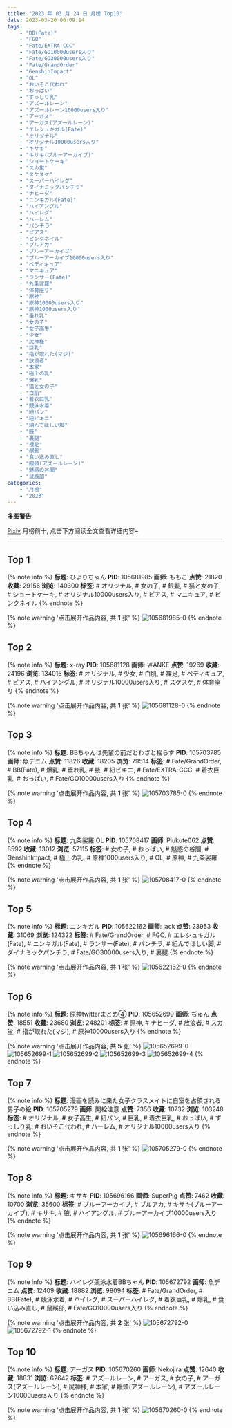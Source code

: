 ```yaml
---
title: "2023 年 03 月 24 日 月榜 Top10"
date: 2023-03-26 06:09:14
tags:
    - "BB(Fate)"
    - "FGO"
    - "Fate/EXTRA-CCC"
    - "Fate/GO10000users入り"
    - "Fate/GO30000users入り"
    - "Fate/GrandOrder"
    - "GenshinImpact"
    - "OL"
    - "おいそこ代われ"
    - "おっぱい"
    - "ずっしり乳"
    - "アズールレーン"
    - "アズールレーン10000users入り"
    - "アーガス"
    - "アーガス(アズールレーン)"
    - "エレシュキガル(Fate)"
    - "オリジナル"
    - "オリジナル10000users入り"
    - "キサキ"
    - "キサキ(ブルーアーカイブ)"
    - "ショートケーキ"
    - "スカ蛍"
    - "スケスケ"
    - "スーパーハイレグ"
    - "ダイナミックパンチラ"
    - "ナヒーダ"
    - "ニンキガル(Fate)"
    - "ハイアングル"
    - "ハイレグ"
    - "ハーレム"
    - "パンチラ"
    - "ピアス"
    - "ピンクネイル"
    - "ブルアカ"
    - "ブルーアーカイブ"
    - "ブルーアーカイブ10000users入り"
    - "ペディキュア"
    - "マニキュア"
    - "ランサー(Fate)"
    - "九条裟羅"
    - "体育座り"
    - "原神"
    - "原神10000users入り"
    - "原神1000users入り"
    - "垂れ乳"
    - "女の子"
    - "女子高生"
    - "少女"
    - "尻神様"
    - "巨乳"
    - "指が取れた(マジ)"
    - "放浪者"
    - "本家"
    - "極上の乳"
    - "爆乳"
    - "猫と女の子"
    - "白肌"
    - "着衣巨乳"
    - "競泳水着"
    - "紐パン"
    - "紐ビキニ"
    - "組んでほしい脚"
    - "腋"
    - "裏腿"
    - "裸足"
    - "銀髪"
    - "食い込み直し"
    - "饅頭(アズールレーン)"
    - "魅惑の谷間"
    - "鼠蹊部"
categories:
    - "月榜"
    - "2023"
---
```


<i class="fa fa-triangle-exclamation"></i>**多图警告**<i class="fa fa-triangle-exclamation"></i>

[Pixiv](https://www.pixiv.net/) 月榜前十, 点击下方阅读全文查看详细内容~

<!-- more -->

---

## Top 1

{% note info %}
**标题**: ひよりちゃん
**PID**: 105681985 **画师**: ももこ
**点赞**: 21820 **收藏**: 29156 **浏览**: 140300
**标签**: # オリジナル, # 女の子, # 銀髪, # 猫と女の子, # ショートケーキ, # オリジナル10000users入り, # ピアス, # マニキュア, # ピンクネイル
{% endnote %}

{% note warning '点击展开作品内容, 共 **1** 张' %}
![105681985-0](https://i.pixiv.re/img-original/img/2023/02/25/00/36/12/105681985_p0.png)
{% endnote %}

## Top 2

{% note info %}
**标题**: x-ray
**PID**: 105681128 **画师**: ￦ANKE
**点赞**: 19269 **收藏**: 24196 **浏览**: 134015
**标签**: # オリジナル, # 少女, # 白肌, # 裸足, # ペディキュア, # ピアス, # ハイアングル, # オリジナル10000users入り, # スケスケ, # 体育座り
{% endnote %}

{% note warning '点击展开作品内容, 共 **1** 张' %}
![105681128-0](https://i.pixiv.re/img-original/img/2023/02/25/00/11/07/105681128_p0.jpg)
{% endnote %}

## Top 3

{% note info %}
**标题**: BBちゃんは先輩の前だとわざと揺らす
**PID**: 105703785 **画师**: 魚デニム
**点赞**: 11826 **收藏**: 18205 **浏览**: 79514
**标签**: # Fate/GrandOrder, # BB(Fate), # 爆乳, # 垂れ乳, # 腋, # 紐ビキニ, # Fate/EXTRA-CCC, # 着衣巨乳, # おっぱい, # Fate/GO10000users入り
{% endnote %}

{% note warning '点击展开作品内容, 共 **1** 张' %}
![105703785-0](https://i.pixiv.re/img-original/img/2023/02/25/20/17/44/105703785_p0.jpg)
{% endnote %}

## Top 4

{% note info %}
**标题**: 九条裟羅 OL
**PID**: 105708417 **画师**: Piukute062
**点赞**: 8592 **收藏**: 13012 **浏览**: 57115
**标签**: # 女の子, # おっぱい, # 魅惑の谷間, # GenshinImpact, # 極上の乳, # 原神1000users入り, # OL, # 原神, # 九条裟羅
{% endnote %}

{% note warning '点击展开作品内容, 共 **1** 张' %}
![105708417-0](https://i.pixiv.re/img-original/img/2023/02/25/22/34/46/105708417_p0.jpg)
{% endnote %}

## Top 5

{% note info %}
**标题**: ニンキガル
**PID**: 105622162 **画师**: lack
**点赞**: 23953 **收藏**: 31069 **浏览**: 124322
**标签**: # Fate/GrandOrder, # FGO, # エレシュキガル(Fate), # ニンキガル(Fate), # ランサー(Fate), # パンチラ, # 組んでほしい脚, # ダイナミックパンチラ, # Fate/GO30000users入り, # 裏腿
{% endnote %}

{% note warning '点击展开作品内容, 共 **1** 张' %}
![105622162-0](https://i.pixiv.re/img-original/img/2023/02/23/00/00/39/105622162_p0.png)
{% endnote %}

## Top 6

{% note info %}
**标题**: 原神twitterまとめ④
**PID**: 105652699 **画师**: ぢゅん
**点赞**: 18551 **收藏**: 23680 **浏览**: 248201
**标签**: # 原神, # ナヒーダ, # 放浪者, # スカ蛍, # 指が取れた(マジ), # 原神10000users入り
{% endnote %}

{% note warning '点击展开作品内容, 共 **5** 张' %}
![105652699-0](https://i.pixiv.re/img-original/img/2023/02/24/00/02/49/105652699_p0.jpg)
![105652699-1](https://i.pixiv.re/img-original/img/2023/02/24/00/02/49/105652699_p1.jpg)
![105652699-2](https://i.pixiv.re/img-original/img/2023/02/24/00/02/49/105652699_p2.jpg)
![105652699-3](https://i.pixiv.re/img-original/img/2023/02/24/00/02/49/105652699_p3.jpg)
![105652699-4](https://i.pixiv.re/img-original/img/2023/02/24/00/02/49/105652699_p4.jpg)
{% endnote %}

## Top 7

{% note info %}
**标题**: 漫画を読みに来た女子クラスメイトに自室を占領される男子の絵
**PID**: 105705279 **画师**: 開栓注意
**点赞**: 7356 **收藏**: 10732 **浏览**: 103248
**标签**: # オリジナル, # 女子高生, # 紐パン, # 巨乳, # 着衣巨乳, # おっぱい, # ずっしり乳, # おいそこ代われ, # ハーレム, # オリジナル10000users入り
{% endnote %}

{% note warning '点击展开作品内容, 共 **1** 张' %}
![105705279-0](https://i.pixiv.re/img-original/img/2023/02/25/21/04/36/105705279_p0.jpg)
{% endnote %}

## Top 8

{% note info %}
**标题**: キサキ
**PID**: 105696166 **画师**: SuperPig
**点赞**: 7462 **收藏**: 10700 **浏览**: 35600
**标签**: # ブルーアーカイブ, # ブルアカ, # キサキ(ブルーアーカイブ), # キサキ, # 腋, # ハイアングル, # ブルーアーカイブ10000users入り
{% endnote %}

{% note warning '点击展开作品内容, 共 **1** 张' %}
![105696166-0](https://i.pixiv.re/img-original/img/2023/02/25/15/21/32/105696166_p0.png)
{% endnote %}

## Top 9

{% note info %}
**标题**: ハイレグ競泳水着BBちゃん
**PID**: 105672792 **画师**: 魚デニム
**点赞**: 12409 **收藏**: 18882 **浏览**: 98094
**标签**: # Fate/GrandOrder, # BB(Fate), # 競泳水着, # ハイレグ, # スーパーハイレグ, # 着衣巨乳, # 爆乳, # 食い込み直し, # 鼠蹊部, # Fate/GO10000users入り
{% endnote %}

{% note warning '点击展开作品内容, 共 **2** 张' %}
![105672792-0](https://i.pixiv.re/img-original/img/2023/02/24/20/04/07/105672792_p0.jpg)
![105672792-1](https://i.pixiv.re/img-original/img/2023/02/24/20/04/07/105672792_p1.jpg)
{% endnote %}

## Top 10

{% note info %}
**标题**: アーガス
**PID**: 105670260 **画师**: Nekojira
**点赞**: 12640 **收藏**: 18831 **浏览**: 62642
**标签**: # アズールレーン, # アーガス, # 女の子, # アーガス(アズールレーン), # 尻神様, # 本家, # 饅頭(アズールレーン), # アズールレーン10000users入り
{% endnote %}

{% note warning '点击展开作品内容, 共 **1** 张' %}
![105670260-0](https://i.pixiv.re/img-original/img/2023/02/24/18/30/48/105670260_p0.jpg)
{% endnote %}
